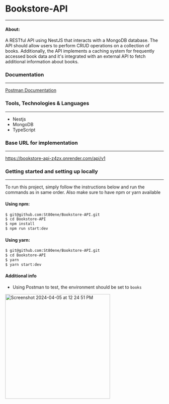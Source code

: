 # Bookstore-API

---
#### About:
A RESTful API using NestJS that interacts with a MongoDB database. 
The API should allow users to perform CRUD operations on a collection of books. Additionally, the API implements a caching system for frequently accessed book data and it's integrated with an external API to fetch additional information about books.

### Documentation
---
[Postman Documentation](https://documenter.getpostman.com/view/11145480/2sA35LUJq8)

### Tools, Technologies & Languages
---
- Nestjs
- MongoDB
- TypeScript

### Base URL for implementation
---
https://bookstore-api-z4zx.onrender.com/api/v1

### Getting started and setting up locally
---
To run this project, simply follow the instructions below and run the commands as in same order. Also make sure to have npm or yarn available

#### Using npm:

```bash
$ git@github.com:St80ene/Bookstore-API.git
$ cd Bookstore-API
$ npm install
$ npm run start:dev
```

#### Using yarn:
```bash
$ git@github.com:St80ene/Bookstore-API.git
$ cd Bookstore-API
$ yarn
$ yarn start:dev
```

#### Additional info

- Using Postman to test, the environment should be set to `books`

<img width="333" alt="Screenshot 2024-04-05 at 12 24 51 PM" src="https://github.com/St80ene/Bookstore-API/assets/51080127/7a8cccce-d64d-4b98-9d38-8548b2214627">

